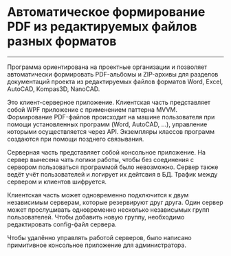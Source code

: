 # Автоматическое формирование PDF из редактируемых файлов разных форматов
---
Программа ориентирована на проектные организации и позволяет автоматически формировать PDF-альбомы и ZIP-архивы для разделов документаций проекта из редактируемых файлов форматов Word, Excel, AutoCAD, Kompas3D, NanoCAD.

Это клиент-серверное приложение. Клиентская часть представляет собой WPF приложение с применением паттерна MVVM. 
Формирование PDF-файлов происходит на машине пользователя при помощи установленных программ (Word, AutoCAD, ...), управление которыми осуществляется через API. 
Экземпляры классов программ создаются при помощи позднего связывания.

Серверная часть представляет собой консольное приложение. На сервер вынесена чать логики работы, чтобы без соединения с сервором пользоваться программой было невозможно.
Сервер также ведёт учёт пользователей и логирует их дейтсвия в БД. 
Трафик между сервером и клиентов шифруется.

Клиентская часть может одновременно подключится к двум независимым серверам, которые резервируют друг друга.
Один сервер может прослушивать одновременно несколько независымых групп пользователей. Чтобы добавить новую группу, необходимо редактировать config-файл сервера.

Чтобы удалённо управлять работой серверов, было написано примитивное консольное приложение для администратора. 
  
